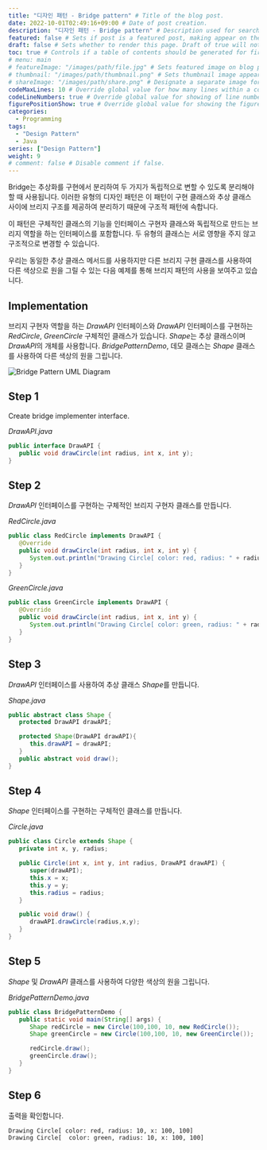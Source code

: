 ```yaml
---
title: "디자인 패턴 - Bridge pattern" # Title of the blog post.
date: 2022-10-01T02:49:16+09:00 # Date of post creation.
description: "디자인 패턴 - Bridge pattern" # Description used for search engine.
featured: false # Sets if post is a featured post, making appear on the home page side bar.
draft: false # Sets whether to render this page. Draft of true will not be rendered.
toc: true # Controls if a table of contents should be generated for first-level links automatically.
# menu: main
# featureImage: "/images/path/file.jpg" # Sets featured image on blog post.
# thumbnail: "/images/path/thumbnail.png" # Sets thumbnail image appearing inside card on homepage.
# shareImage: "/images/path/share.png" # Designate a separate image for social media sharing.
codeMaxLines: 10 # Override global value for how many lines within a code block before auto-collapsing.
codeLineNumbers: true # Override global value for showing of line numbers within code block.
figurePositionShow: true # Override global value for showing the figure label.
categories:
  - Programming
tags:
  - "Design Pattern"
  - Java
series: ["Design Pattern"]
weight: 9
# comment: false # Disable comment if false.
---
```


Bridge는 추상화를 구현에서 분리하여 두 가지가 독립적으로 변할 수 있도록 분리해야 할 때 사용됩니다. 이러한 유형의 디자인 패턴은 이 패턴이 구현 클래스와 추상 클래스 사이에 브리지 구조를 제공하여 분리하기 때문에 구조적 패턴에 속합니다.

이 패턴은 구체적인 클래스의 기능을 인터페이스 구현자 클래스와 독립적으로 만드는 브리지 역할을 하는 인터페이스를 포함합니다. 두 유형의 클래스는 서로 영향을 주지 않고 구조적으로 변경할 수 있습니다.

우리는 동일한 추상 클래스 메서드를 사용하지만 다른 브리지 구현 클래스를 사용하여 다른 색상으로 원을 그릴 수 있는 다음 예제를 통해 브리지 패턴의 사용을 보여주고 있습니다.

## Implementation

브리지 구현자 역할을 하는 _DrawAPI_ 인터페이스와 _DrawAPI_ 인터페이스를 구현하는 _RedCircle_, _GreenCircle_ 구체적인 클래스가 있습니다. *Shape*는 추상 클래스이며 *DrawAPI*의 개체를 사용합니다. _BridgePatternDemo_, 데모 클래스는 _Shape_ 클래스를 사용하여 다른 색상의 원을 그립니다.

![Bridge Pattern UML Diagram](https://www.tutorialspoint.com/design_pattern/images/bridge_pattern_uml_diagram.jpg)

## Step 1

Create bridge implementer interface.

_DrawAPI.java_

```java
public interface DrawAPI {
   public void drawCircle(int radius, int x, int y);
}
```

## Step 2

_DrawAPI_ 인터페이스를 구현하는 구체적인 브리지 구현자 클래스를 만듭니다.

_RedCircle.java_

```java
public class RedCircle implements DrawAPI {
   @Override
   public void drawCircle(int radius, int x, int y) {
      System.out.println("Drawing Circle[ color: red, radius: " + radius + ", x: " + x + ", " + y + "]");
   }
}
```

_GreenCircle.java_

```java
public class GreenCircle implements DrawAPI {
   @Override
   public void drawCircle(int radius, int x, int y) {
      System.out.println("Drawing Circle[ color: green, radius: " + radius + ", x: " + x + ", " + y + "]");
   }
}
```

## Step 3

_DrawAPI_ 인터페이스를 사용하여 추상 클래스 *Shape*를 만듭니다.

_Shape.java_

```java
public abstract class Shape {
   protected DrawAPI drawAPI;

   protected Shape(DrawAPI drawAPI){
      this.drawAPI = drawAPI;
   }
   public abstract void draw();
}
```

## Step 4

_Shape_ 인터페이스를 구현하는 구체적인 클래스를 만듭니다.

_Circle.java_

```java
public class Circle extends Shape {
   private int x, y, radius;

   public Circle(int x, int y, int radius, DrawAPI drawAPI) {
      super(drawAPI);
      this.x = x;
      this.y = y;
      this.radius = radius;
   }

   public void draw() {
      drawAPI.drawCircle(radius,x,y);
   }
}
```

## Step 5

_Shape_ 및 _DrawAPI_ 클래스를 사용하여 다양한 색상의 원을 그립니다.

_BridgePatternDemo.java_

```java
public class BridgePatternDemo {
   public static void main(String[] args) {
      Shape redCircle = new Circle(100,100, 10, new RedCircle());
      Shape greenCircle = new Circle(100,100, 10, new GreenCircle());

      redCircle.draw();
      greenCircle.draw();
   }
}
```

## Step 6

출력을 확인합니다.

```output
Drawing Circle[ color: red, radius: 10, x: 100, 100]
Drawing Circle[  color: green, radius: 10, x: 100, 100]

```
